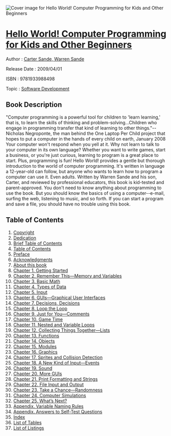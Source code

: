 ![Cover image for Hello World! Computer Programming for Kids and Other Beginners](https://imgdetail.ebookreading.net/cover/cover/software_development/EB9781933988498.jpg)

[Hello World! Computer Programming for Kids and Other Beginners](https://ebookreading.net/view/book/Hello+World%21+Computer+Programming+for+Kids+and+Other+Beginners-EB9781933988498_1.html "Hello World! Computer Programming for Kids and Other Beginners")
====================================================================================================================

Author : [Carter Sande](https://ebookreading.net/search/author/Carter+Sande),[ Warren Sande](https://ebookreading.net/search/author/+Warren+Sande)

Release Date : 2009/04/01

ISBN : 9781933988498

Topic : [Software Development](https://ebookreading.net/search/category/software-development)

Book Description
-----------------

"Computer programming is a powerful tool for children to 'learn learning,' that is, to learn the skills of thinking and problem-solving...Children who engage in programming transfer that kind of learning to other things."--Nicholas Negroponte, the man behind the One Laptop Per Child project that hopes to put a computer in the hands of every child on earth, January 2008
Your computer won't respond when you yell at it. Why not learn to talk to your computer in its own language? Whether you want to write games, start a business, or you're just curious, learning to program is a great place to start. Plus, programming is fun!
Hello World! provides a gentle but thorough introduction to the world of computer programming. It's written in language a 12-year-old can follow, but anyone who wants to learn how to program a computer can use it. Even adults. Written by Warren Sande and his son, Carter, and reviewed by professional educators, this book is kid-tested and parent-approved.
You don't need to know anything about programming to use the book. But you should know the basics of using a computer--e-mail, surfing the web, listening to music, and so forth. If you can start a program and save a file, you should have no trouble using this book.
              
Table of Contents
-----------------

1. [Copyright](https://ebookreading.net/view/book/Hello+World%21+Computer+Programming+for+Kids+and+Other+Beginners-EB9781933988498_3.html)
1. [Dedication](https://ebookreading.net/view/book/Hello+World%21+Computer+Programming+for+Kids+and+Other+Beginners-EB9781933988498_4.html)
1. [Brief Table of Contents](https://ebookreading.net/view/book/Hello+World%21+Computer+Programming+for+Kids+and+Other+Beginners-EB9781933988498_5.html)
1. [Table of Contents](https://ebookreading.net/view/book/Hello+World%21+Computer+Programming+for+Kids+and+Other+Beginners-EB9781933988498_6.html)
1. [Preface](https://ebookreading.net/view/book/Hello+World%21+Computer+Programming+for+Kids+and+Other+Beginners-EB9781933988498_7.html)
1. [Acknowledgments](https://ebookreading.net/view/book/Hello+World%21+Computer+Programming+for+Kids+and+Other+Beginners-EB9781933988498_8.html)
1. [About this book](https://ebookreading.net/view/book/Hello+World%21+Computer+Programming+for+Kids+and+Other+Beginners-EB9781933988498_9.html)
1. [Chapter 1. Getting Started](https://ebookreading.net/view/book/Hello+World%21+Computer+Programming+for+Kids+and+Other+Beginners-EB9781933988498_10.html)
1. [Chapter 2. Remember This—Memory and Variables](https://ebookreading.net/view/book/Hello+World%21+Computer+Programming+for+Kids+and+Other+Beginners-EB9781933988498_11.html)
1. [Chapter 3. Basic Math](https://ebookreading.net/view/book/Hello+World%21+Computer+Programming+for+Kids+and+Other+Beginners-EB9781933988498_12.html)
1. [Chapter 4. Types of Data](https://ebookreading.net/view/book/Hello+World%21+Computer+Programming+for+Kids+and+Other+Beginners-EB9781933988498_13.html)
1. [Chapter 5. Input](https://ebookreading.net/view/book/Hello+World%21+Computer+Programming+for+Kids+and+Other+Beginners-EB9781933988498_14.html)
1. [Chapter 6. GUIs—Graphical User Interfaces](https://ebookreading.net/view/book/Hello+World%21+Computer+Programming+for+Kids+and+Other+Beginners-EB9781933988498_15.html)
1. [Chapter 7. Decisions, Decisions](https://ebookreading.net/view/book/Hello+World%21+Computer+Programming+for+Kids+and+Other+Beginners-EB9781933988498_16.html)
1. [Chapter 8. Loop the Loop](https://ebookreading.net/view/book/Hello+World%21+Computer+Programming+for+Kids+and+Other+Beginners-EB9781933988498_17.html)
1. [Chapter 9. Just for You—Comments](https://ebookreading.net/view/book/Hello+World%21+Computer+Programming+for+Kids+and+Other+Beginners-EB9781933988498_18.html)
1. [Chapter 10. Game Time](https://ebookreading.net/view/book/Hello+World%21+Computer+Programming+for+Kids+and+Other+Beginners-EB9781933988498_19.html)
1. [Chapter 11. Nested and Variable Loops](https://ebookreading.net/view/book/Hello+World%21+Computer+Programming+for+Kids+and+Other+Beginners-EB9781933988498_20.html)
1. [Chapter 12. Collecting Things Together—Lists](https://ebookreading.net/view/book/Hello+World%21+Computer+Programming+for+Kids+and+Other+Beginners-EB9781933988498_21.html)
1. [Chapter 13. Functions](https://ebookreading.net/view/book/Hello+World%21+Computer+Programming+for+Kids+and+Other+Beginners-EB9781933988498_22.html)
1. [Chapter 14. Objects](https://ebookreading.net/view/book/Hello+World%21+Computer+Programming+for+Kids+and+Other+Beginners-EB9781933988498_23.html)
1. [Chapter 15. Modules](https://ebookreading.net/view/book/Hello+World%21+Computer+Programming+for+Kids+and+Other+Beginners-EB9781933988498_24.html)
1. [Chapter 16. Graphics](https://ebookreading.net/view/book/Hello+World%21+Computer+Programming+for+Kids+and+Other+Beginners-EB9781933988498_25.html)
1. [Chapter 17. Sprites and Collision Detection](https://ebookreading.net/view/book/Hello+World%21+Computer+Programming+for+Kids+and+Other+Beginners-EB9781933988498_26.html)
1. [Chapter 18. A New Kind of Input—Events](https://ebookreading.net/view/book/Hello+World%21+Computer+Programming+for+Kids+and+Other+Beginners-EB9781933988498_27.html)
1. [Chapter 19. Sound](https://ebookreading.net/view/book/Hello+World%21+Computer+Programming+for+Kids+and+Other+Beginners-EB9781933988498_28.html)
1. [Chapter 20. More GUIs](https://ebookreading.net/view/book/Hello+World%21+Computer+Programming+for+Kids+and+Other+Beginners-EB9781933988498_29.html)
1. [Chapter 21. Print Formatting and Strings](https://ebookreading.net/view/book/Hello+World%21+Computer+Programming+for+Kids+and+Other+Beginners-EB9781933988498_30.html)
1. [Chapter 22. File Input and Output](https://ebookreading.net/view/book/Hello+World%21+Computer+Programming+for+Kids+and+Other+Beginners-EB9781933988498_31.html)
1. [Chapter 23. Take a Chance—Randomness](https://ebookreading.net/view/book/Hello+World%21+Computer+Programming+for+Kids+and+Other+Beginners-EB9781933988498_32.html)
1. [Chapter 24. Computer Simulations](https://ebookreading.net/view/book/Hello+World%21+Computer+Programming+for+Kids+and+Other+Beginners-EB9781933988498_33.html)
1. [Chapter 25. What’s Next?](https://ebookreading.net/view/book/Hello+World%21+Computer+Programming+for+Kids+and+Other+Beginners-EB9781933988498_34.html)
1. [Appendix. Variable Naming Rules](https://ebookreading.net/view/book/Hello+World%21+Computer+Programming+for+Kids+and+Other+Beginners-EB9781933988498_35.html)
1. [Appendix. Answers to Self-Test Questions](https://ebookreading.net/view/book/Hello+World%21+Computer+Programming+for+Kids+and+Other+Beginners-EB9781933988498_36.html)
1. [Index](https://ebookreading.net/view/book/Hello+World%21+Computer+Programming+for+Kids+and+Other+Beginners-EB9781933988498_37.html)
1. [List of Tables](https://ebookreading.net/view/book/Hello+World%21+Computer+Programming+for+Kids+and+Other+Beginners-EB9781933988498_38.html)
1. [List of Listings](https://ebookreading.net/view/book/Hello+World%21+Computer+Programming+for+Kids+and+Other+Beginners-EB9781933988498_39.html)
